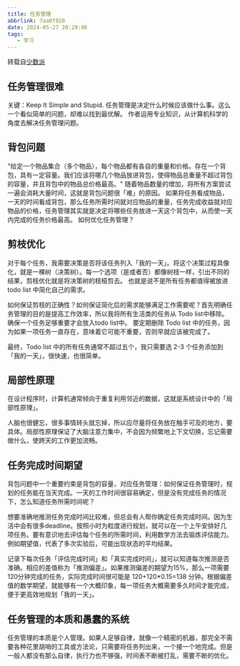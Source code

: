 ```yaml
---
title: 任务管理
abbrlink: 7aa0f828
date: 2024-05-27 20:29:06
tags:
   - 学习
---
```


转载自[少数派](https://sspai.com/post/87071)
## 任务管理很难
关键：Keep It Simple and Stupid.
任务管理是决定什么时候应该做什么事。这么一个看似简单的问题，却难以找到最优解。
作者运用专业知识，从计算机科学的角度去解决任务管理问题。

##  背包问题
   "给定一个物品集合（多个物品），每个物品都有各自的重量和价格。存在一个背包，具有一定容量。我们应该将哪几个物品放进背包，使得物品总重量不超过背包的容量，并且背包中的物品总价格最高。"
   随着物品数量的增加，将所有方案尝试一遍会消耗大量时间，这就是背包问题很「难」的原因。
   如果将任务看成物品，一天的时间看成背包，那么任务所需时间就对应物品的重量，任务完成收益就对应物品的价格，任务管理其实就是决定将哪些任务放进一天这个背包中，从而使一天内完成的任务价格最高。
   如何优化任务管理？
## 剪枝优化
   对于每个任务，我需要决策是否将该任务列入「我的一天」。将这个决策过程具像化，就是一棵树（决策树）。每一个选项（是或者否）都像树枝一样，引出不同的结果，剪枝优化就是将决策树的枝桠剪去。
也就是说不是所有任务都值得被放进 todo list 中简化自己的需求。

如何保证剪枝的正确性？如何保证简化后的需求能够满足工作需要呢？首先明确任务管理的目的是提高工作效率，所以我将所有生活类的任务从 Todo list中移除。确保一个任务足够重要才会放入todo list中。
要定期删除 Todo list 中的任务，因为如果一项任务一直存在，意味着它可能不重要，否则早就应该被完成了。

最终，Todo list 中的所有任务通常不超过五个，我只需要选 2-3 个任务添加到「我的一天」，很快速，也很简单。

## 局部性原理
在设计程序时，计算机通常倾向于重复利用邻近的数据，这就是系统设计中的「局部性原理」。

人脑也很健忘，很多事情转头就忘掉，所以应尽量将任务放在触手可及的地方，要具体。局部性原理保证了大脑注意力集中，不会因为频繁地上下文切换，忘记需要做什么，使跨天的工作更加流畅。

## 任务完成时间期望
背包问题中一个重要约束是背包的容量，对应任务管理：如何保证任务管理时，规划的任务能在当天完成。一天的工作时间很容易确定，但是没有完成任务的情况下，怎么知道任务所需时间呢？

想要准确地推测任务完成时间比较难，但总会有人帮你确定任务完成时间。因为生活中会有很多deadline。按照小时为粒度进行规划，就可以在一个上午安排好几项任务。要有意识地去评估每个任务的所需时间，利用数学方法去锻炼评估能力。例如期望值，代表了多次实验后，可能出现状态的平均结果。

记录下每次任务「评估完成时间」和「真实完成时间」，就可以知道每次推测是否准确。相应的差值称为「推测偏差」。如果推测偏差的期望为15%，那么一项需要120分钟完成的任务，实际完成时间很可能是 120+120*0.15=138 分钟。根据偏差值的数学期望，就能够有一个大概印象，每一项任务大概需要多久时间才能完成，便于更高效地规划「我的一天」。

## 任务管理的本质和愚蠢的系统
任务管理的本质是个人管理。如果人足够自律，就像一个精密的机器，那完全不需要各种花里胡哨的工具或方法论，只需要将任务列出来，一个接一个地完成。但是一般人都没有那么自律，执行力也不够强，时间表不断被打乱，需要不断的优化。

